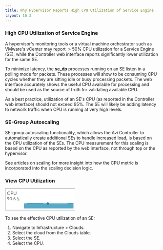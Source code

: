 ```yaml
---
title: Why Hypervisor Reports High CPU Utilization of Service Engine
layout: 16.3
---
```

### High CPU Utilization of Service Engine

A hypervisor's monitoring tools or a virtual machine orchestrator such as VMware's vCenter may report  > 50% CPU utilization for a Service Engine (SE), while the Controller web interface reports significantly lower utilization for the same SE.

To minimize latency, the **se_dp** processes running on an SE listen in a polling mode for packets. These processes will show to be consuming CPU cycles whether they are sitting idle or busy processing packets. The web interface accurately shows the useful CPU available for processing and should be used as the source of truth for validating available CPU.

As a best practice, utilization of an SE's CPU (as reported in the Controller web interface) should not exceed 95%. The SE will likely be adding latency to network traffic when CPU is running at very high levels.

### SE-Group Autoscaling

SE-group autoscaling functionality, which allows the Avi Controller to automatically create additional SEs to handle increased load, is based on the CPU utilization of the SEs. The CPU measurement for this scaling is based on the CPU as reported by the web interface, not through top or the hypervisor.

See articles on scaling for more insight into how the CPU metric is incorporated into the scaling decision logic.

### View CPU Utilization

<a href="img/CPU.png"><img class="size-full wp-image-246 alignright" src="img/CPU.png" alt="CPU" width="229" height="71"></a>

To see the effective CPU utilization of an SE:
<ol> 
 <li>Navigate to Infrastructure &gt; Clouds.</li> 
 <li>Select the cloud from the Clouds table.</li> 
 <li>Select the SE.</li> 
 <li>Select the CPU.</li> 
</ol> 